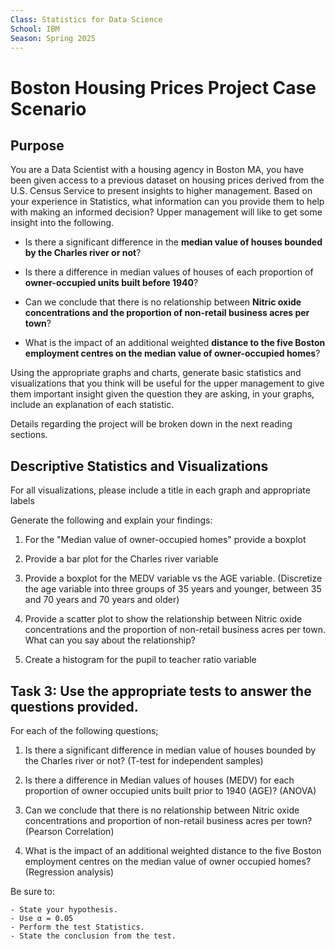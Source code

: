 ```yaml
---
Class: Statistics for Data Science 
School: IBM
Season: Spring 2025
---
```

# Boston Housing Prices Project Case Scenario 

## Purpose 
You are a Data Scientist with a housing agency in Boston MA, you have been given access to a previous dataset on housing prices derived from the U.S. Census Service to present insights to higher management. Based on your experience in Statistics, what information can you provide them to help with making an informed decision? Upper management will like to get some insight into the following.

- Is there a significant difference in the **median value of houses bounded by the Charles river or not**?

- Is there a difference in median values of houses of each proportion of **owner-occupied units built before 1940**?

- Can we conclude that there is no relationship between **Nitric oxide concentrations and the proportion of non-retail business acres per town**?

- What is the impact of an additional weighted **distance to the five Boston employment centres on the median value of owner-occupied homes**?

Using the appropriate graphs and charts, generate basic statistics and visualizations that you think will be useful for the upper management to give them important insight given the question they are asking, in your graphs, include an explanation of each statistic. 

Details regarding the project will be broken down in the next reading sections.

## Descriptive Statistics and Visualizations
For all visualizations, please include a title in each graph and appropriate labels

Generate the following and explain your findings:

1. For the "Median value of owner-occupied homes" provide a boxplot

2. Provide a  bar plot for the Charles river variable

3. Provide a boxplot for the MEDV variable vs the AGE variable. (Discretize the age variable into three groups of 35 years and younger, between 35 and 70 years and 70 years and older)

4. Provide a scatter plot to show the relationship between Nitric oxide concentrations and the proportion of non-retail business acres per town. What can you say about the relationship?

5. Create a histogram for the pupil to teacher ratio variable

## Task 3: Use the appropriate tests to answer the questions provided.
For each of the following questions;

1. Is there a significant difference in median value of houses bounded by the Charles river or not? (T-test for independent samples)

2. Is there a difference in Median values of houses (MEDV) for each proportion of owner occupied units built prior to 1940 (AGE)? (ANOVA)

3. Can we conclude that there is no relationship between Nitric oxide concentrations and proportion of non-retail business acres per town? (Pearson Correlation)

4. What is the impact of an additional weighted distance  to the five Boston employment centres on the median value of owner occupied homes? (Regression analysis)

Be sure to:

    - State your hypothesis.
    - Use α = 0.05
    - Perform the test Statistics.
    - State the conclusion from the test.